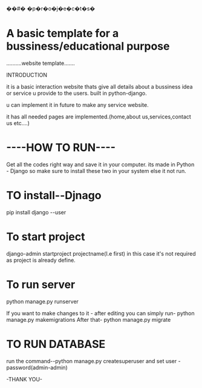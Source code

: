 ��#� �p�r�o�j�e�c�t�s�
 # A basic template for a bussiness/educational purpose
 ..........website template.......
 
 INTRODUCTION
 
 it is a basic interaction website thats give all details about a bussiness idea or service u provide to the users.
 built in python-django.
 
 u can implement it in future to make any service website.
 
 it has all needed pages are implemented.(home,about us,services,contact us etc....)
 
 # ----HOW TO RUN----
 
Get all the codes right way and save it in your computer.
its made in Python - Django so make sure to install these two in your system else it not run.

# TO install--Djnago
pip install django --user

# To start project
django-admin startproject projectname(I.e first)
in this case it's not required as project is already define.

# To run server
python manage.py runserver

If you want to make changes to it - after editing you can simply run-
     python manage.py makemigrations
After that-
     python manage.py migrate
     
#  TO RUN DATABASE    
run the command--python manage.py createsuperuser
and set user -password(admin-admin)

-THANK YOU-

 

